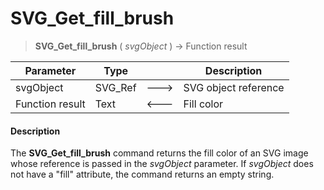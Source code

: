 # SVG_Get_fill_brush

>**SVG_Get_fill_brush** ( *svgObject* ) -> Function result

| Parameter | Type |  | Description |
| --- | --- | --- | --- |
| svgObject | SVG_Ref | &#x1F852; | SVG object reference |
| Function result | Text | &#x1F850; | Fill color |



#### Description 

The **SVG\_Get\_fill\_brush** command returns the fill color of an SVG image whose reference is passed in the *svgObject* parameter. If *svgObject* does not have a "fill" attribute, the command returns an empty string.
